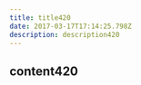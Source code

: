 ```yaml
---
title: title420
date: 2017-03-17T17:14:25.798Z
description: description420
---
```


## content420
  
